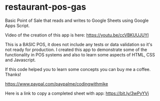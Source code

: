 # restaurant-pos-gas
Basic Point of Sale that reads and writes to Google Sheets using Google Apps Script. 

Video of the creation of this app is here: https://youtu.be/ccVBKUUJUYI

This is a BASIC POS, it does not include any tests or data validation so it's not ready for production. I created this app to demonstrate some of the functionality in POS systems and also to learn some aspects of HTML, CSS and Javascript.

If this code helped you to learn some concepts you can buy me a coffee. Thanks!

https://www.paypal.com/paypalme/codingwithmike

Here is a link to copy a completed sheet with app:
https://bit.ly/3wPyYVj

